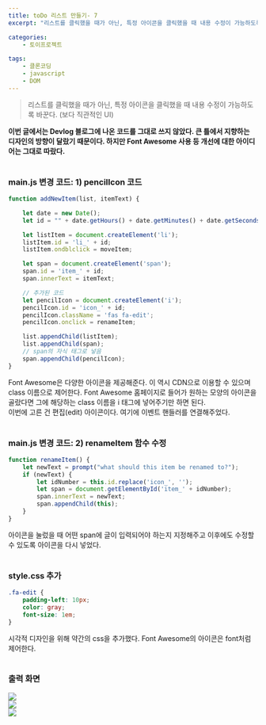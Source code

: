 ```yaml
---
title: toDo 리스트 만들기- 7
excerpt: "리스트를 클릭했을 때가 아닌, 특정 아이콘을 클릭했을 때 내용 수정이 가능하도록 바꾼다. (보다 직관적인 UI)"

categories: 
    - 토이프로젝트

tags: 
    - 클론코딩
    - javascript
    - DOM
---
```

> 리스트를 클릭했을 때가 아닌, 특정 아이콘을 클릭했을 때 내용 수정이 가능하도록 바꾼다. (보다 직관적인 UI)  

**이번 글에서는 Devlog 블로그에 나온 코드를 그대로 쓰지 않았다. 큰 틀에서 지향하는 디자인의 방향이 달랐기 때문이다. 하지만 Font Awesome 사용 등 개선에 대한 아이디어는 그대로 따랐다.**  
<br>

### main.js 변경 코드: 1) pencilIcon 코드
```javascript
function addNewItem(list, itemText) {

    let date = new Date();
    let id = "" + date.getHours() + date.getMinutes() + date.getSeconds() + date.getMilliseconds();

    let listItem = document.createElement('li');
    listItem.id = 'li_' + id;
    listItem.ondblclick = moveItem;

    let span = document.createElement('span');
    span.id = 'item_' + id;
    span.innerText = itemText; 

    // 추가된 코드
    let pencilIcon = document.createElement('i');
    pencilIcon.id = 'icon_' + id;
    pencilIcon.className = 'fas fa-edit';
    pencilIcon.onclick = renameItem;  

    list.appendChild(listItem);
    list.appendChild(span);
    // span의 자식 태그로 넣음
    span.appendChild(pencilIcon);
}
```
Font Awesome은 다양한 아이콘을 제공해준다. 이 역시 CDN으로 이용할 수 있으며 class 이름으로 제어한다. Font Awesome 홈페이지로 들어가 원하는 모양의 아이콘을 골랐다면 그에 해당하는 class 이름을 i 태그에 넣어주기만 하면 된다.  
이번에 고른 건 편집(edit) 아이콘이다. 여기에 이벤트 핸들러를 연결해주었다.  
<br>  

### main.js 변경 코드: 2) renameItem 함수 수정
```javascript
function renameItem() {
    let newText = prompt("what should this item be renamed to?");
    if (newText) {
        let idNumber = this.id.replace('icon_', '');
        let span = document.getElementById('item_' + idNumber);
        span.innerText = newText;
        span.appendChild(this);
    }
}
```
아이콘을 눌렀을 때 어떤 span에 글이 입력되어야 하는지 지정해주고 이후에도 수정할 수 있도록 아이콘을 다시 넣었다.  
<br>

### style.css 추가
```css
.fa-edit {
    padding-left: 10px;
    color: gray;
    font-size: 1em;
}
```
시각적 디자인을 위해 약간의 css을 추가했다. Font Awesome의 아이콘은 font처럼 제어한다.  
<br>

### 출력 화면
![](C:\dulcis-hortus.github.io\assets\images\7_fp1.JPG)  
![](C:\dulcis-hortus.github.io\assets\images\7_fp2.JPG)  
![](C:\dulcis-hortus.github.io\assets\images\7_fp3.JPG)  
<br>